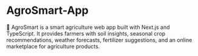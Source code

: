 # AgroSmart-App
🌱 AgroSmart is a smart agriculture web app built with Next.js and TypeScript. It provides farmers with soil insights, seasonal crop recommendations, weather forecasts, fertilizer suggestions, and an online marketplace for agriculture products.
